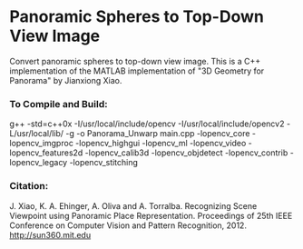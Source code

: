 # Panoramic Spheres to Top-Down View Image
Convert panoramic spheres to top-down view image. This is a C++ implementation of the MATLAB implementation of "3D Geometry for Panorama" by Jianxiong Xiao.

### To Compile and Build:
g++ -std=c++0x -I/usr/local/include/opencv -I/usr/local/include/opencv2 -L/usr/local/lib/ -g -o Panorama_Unwarp  main.cpp -lopencv_core -lopencv_imgproc -lopencv_highgui -lopencv_ml -lopencv_video -lopencv_features2d -lopencv_calib3d -lopencv_objdetect -lopencv_contrib -lopencv_legacy -lopencv_stitching

### Citation:
J. Xiao, K. A. Ehinger, A. Oliva and A. Torralba.
Recognizing Scene Viewpoint using Panoramic Place Representation.
Proceedings of 25th IEEE Conference on Computer Vision and Pattern Recognition, 2012.
http://sun360.mit.edu

